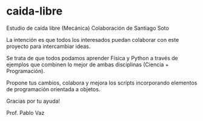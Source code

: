 # caida-libre
Estudio de caída libre (Mecánica)
Colaboración de Santiago Soto

La intención es que todos los interesados puedan colaborar con este proyecto para intercambiar ideas.

Se trata de que todos podamos aprender Física y Python a través de ejemplos que combinen lo mejor de ambas disciplinas (Ciencia + Programación).

Propone tus cambios, colabora y mejora los scripts incorporando elementos de programación orientada a objetos.

Gracias por tu ayuda!

Prof. Pablo Vaz
